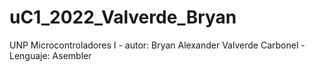 # uC1_2022_Valverde_Bryan
UNP Microcontroladores I - autor: Bryan Alexander Valverde Carbonel - Lenguaje: Asembler 
